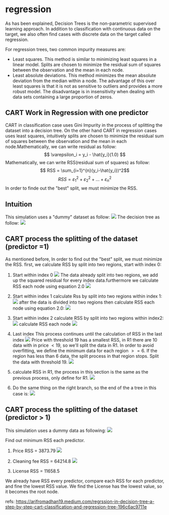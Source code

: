 # regression


As has been explained, Decision Trees is the non-parametric supervised learning approach. In addition to classification with continuous data on the target, we also often find cases with discrete data on the target called regression.

For regression trees, two common impurity measures are:
 
- Least squares. This method is similar to minimizing least squares in a linear model. Splits are chosen to minimize the residual sum of squares between the observation and the mean in each node.
- Least absolute deviations. This method minimizes the mean absolute deviation from the median within a node. The advantage of this over least squares is that it is not as sensitive to outliers and provides a more robust model. The disadvantage is in insensitivity when dealing with data sets containing a large proportion of zeros.

## CART Work in Regression with one predictor
CART in classification case uses Gini Impurity in the process of splitting the dataset into a decision tree. On the other hand CART in regression cases uses least squares, intuitively splits are chosen to minimize the residual sum of squares between the observation and the mean in each node.Mathematically, we can write residual as follow:
$$ \varepsilon_i = y_i - \hat{y_i}(1.0) $$
Mathematically, we can write RSS(residual sum of squares) as follow:
$$ RSS = \sum_{i=1}^{n}(y_i-\hat{y_i})^2$$
$$ RSS = \varepsilon_1^2 + \varepsilon_2^2 + ... + \varepsilon_n^2$$
In order to finde out the "best" split, we must minimize the RSS.

## Intuition
This simulation uses a "dummy" dataset as follow:
![](./alg_cartTree_regression/1.png)
The decision tree as follow:
![](./alg_cartTree_regression/2.png)


## CART process the splitting of the dataset (predictor =1)
As mentioned before, In order to find out the "best" split, we must minimize the RSS. first, we calculate RSS by split into two regions, start with index 0:

1. Start within index 0
![](./alg_cartTree_regression/3.png)
The data already split into two regions, we add up the squared residual for every index data.furthermore we calculate RSS each node using equation 2.0
![](./alg_cartTree_regression/4.png)

2. Start within index 1
calculate Rss by split into two regions within index 1:
![](./alg_cartTree_regression/5.png)
after the data is divided into two regions then calculate RSS each node using equation 2.0:
![](./alg_cartTree_regression/6.png)

3. Start within index 2
calculate RSS by split into two regions within index2:
![](./alg_cartTree_regression/7.png)
calculate RSS each node
![](./alg_cartTree_regression/8.png)

4. Last index
This process continues until the calculation of RSS in the last index
![](./alg_cartTree_regression/9.png)
Price with threshold 19 has a smallest RSS, in R1 there are 10 data with in price $<19$, so we'll split the data in R1. In order to avoid overfitting, we define the minimum data for each region $>=6$. If the region has less than 6 data, the split process in that region stops.
Split the data with threshold 19.
![](./alg_cartTree_regression/10.png)

5. calculate RSS in R1, the process in this section is the same as the previous process, only define for R1.
![](./alg_cartTree_regression/11.png)

6. Do the same thing on the right branch, so the end of the a tree in this case is:
![](./alg_cartTree_regression/12.png)


## CART process the splitting of the dataset (predictor > 1)

This simulation uses a dummy data as following:
![](./alg_cartTree_regression/13.png)

Find out minimum RSS each predictor.

1. Price RSS = 3873.79
![](./alg_cartTree_regression/14.png)

2. Cleaning fee RSS = 64214.8
![](./alg_cartTree_regression/15.png)

3. License RSS = 11658.5
[](./alg_cartTree_regression/16.png)

We already have RSS every predictor, compare each RSS for each predictor, and fine the lowest RSS value. We find the License has the lowest value, so it becomes the root node.

refs:
https://arifromadhan19.medium.com/regrssion-in-decision-tree-a-step-by-step-cart-classification-and-regression-tree-196c6ac9711e